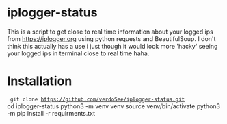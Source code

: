 # iplogger-status

This is a script to get close to real time information about your logged ips from https://iplogger.org using python requests and BeautifulSoup.
I don't think this actually has a use i just though it would look more 'hacky' seeing your logged ips in terminal close to real time haha.

# Installation

<code> git clone https://github.com/verdoSee/iplogger-status.git </code>
cd iplogger-status
python3 -m venv venv
source venv/bin/activate
python3 -m pip install -r requirments.txt

